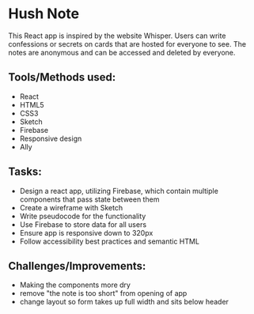 # Hush Note

This React app is inspired by the website Whisper. Users can write confessions or secrets on cards that are hosted for everyone to see. The notes are anonymous and can be accessed and deleted by everyone. 

## Tools/Methods used:
- React
- HTML5
- CSS3
- Sketch
- Firebase
- Responsive design
- Ally

## Tasks:
- Design a react app, utilizing Firebase, which contain multiple components that pass state between them
- Create a wireframe with Sketch
- Write pseudocode for the functionality
- Use Firebase to store data for all users
- Ensure app is responsive down to 320px
- Follow accessibility best practices and semantic HTML

## Challenges/Improvements: 
- Making the components more dry
- remove "the note is too short" from opening of app
- change layout so form takes up full width and sits below header

